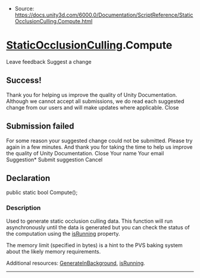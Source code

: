 * Source: https://docs.unity3d.com/6000.0/Documentation/ScriptReference/StaticOcclusionCulling.Compute.html

#  [StaticOcclusionCulling](https://docs.unity3d.com/6000.0/Documentation/ScriptReference/StaticOcclusionCulling.html).Compute
Leave feedback
Suggest a change
## Success!
Thank you for helping us improve the quality of Unity Documentation. Although we cannot accept all submissions, we do read each suggested change from our users and will make updates where applicable.
Close
## Submission failed
For some reason your suggested change could not be submitted. Please <a>try again</a> in a few minutes. And thank you for taking the time to help us improve the quality of Unity Documentation.
Close
Your name Your email Suggestion* Submit suggestion
Cancel
## Declaration
public static bool Compute(); 
### Description
Used to generate static occlusion culling data.
This function will run asynchronously until the data is generated but you can check the status of the computation using the [isRunning](https://docs.unity3d.com/6000.0/Documentation/ScriptReference/StaticOcclusionCulling-isRunning.html) property.  
  
The memory limit (specified in bytes) is a hint to the PVS baking system about the likely memory requirements.  
  
Additional resources: [GenerateInBackground](https://docs.unity3d.com/6000.0/Documentation/ScriptReference/StaticOcclusionCulling.GenerateInBackground.html), [isRunning](https://docs.unity3d.com/6000.0/Documentation/ScriptReference/StaticOcclusionCulling-isRunning.html).
* * *
